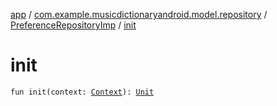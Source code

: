 [app](../../index.md) / [com.example.musicdictionaryandroid.model.repository](../index.md) / [PreferenceRepositoryImp](index.md) / [init](./init.md)

# init

`fun init(context: `[`Context`](https://developer.android.com/reference/android/content/Context.html)`): `[`Unit`](https://kotlinlang.org/api/latest/jvm/stdlib/kotlin/-unit/index.html)